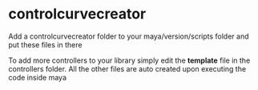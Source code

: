 # controlcurvecreator

Add a controlcurvecreator folder to your maya/version/scripts folder and put these files in there

To add more controllers to your library simply edit the __template__ file in the controllers folder.
All the other files are auto created upon executing the code inside maya

